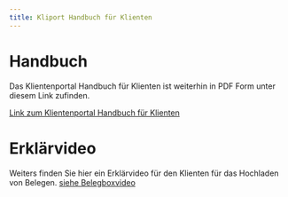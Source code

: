 ```yaml
---
title: Kliport Handbuch für Klienten
---
```


# Handbuch
Das Klientenportal Handbuch für Klienten ist weiterhin in PDF Form unter diesem Link zufinden.

[Link zum Klientenportal Handbuch für Klienten](https://rzlsoftware.at/fileadmin/user_upload/PDF_Handbuecher/KP_Klient.pdf)

# Erklärvideo

Weiters finden Sie hier ein Erklärvideo für den Klienten für das Hochladen von Belegen. [siehe Belegboxvideo](../Klientenportal-Kanzlei/Belegbox/Klientenansicht.md)
